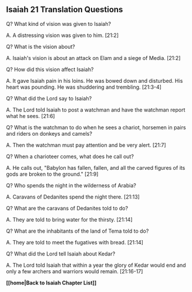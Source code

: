 ## Isaiah 21 Translation Questions ##

Q? What kind of vision was given to Isaiah?

A. A distressing vision was given to him. [21:2]

Q? What is the vision about?

A. Isaiah's vision is about an attack on Elam and a siege of Media. [21:2]

Q? How did this vision affect Isaiah?

A. It gave Isaiah pain in his loins. He was bowed down and disturbed. His heart was pounding. He was shuddering and trembling. [21:3-4]

Q? What did the Lord say to Isaiah?

A. The Lord told Isaiah to post a watchman and have the watchman report what he sees. [21:6]

Q? What is the watchman to do when he sees a chariot, horsemen in pairs and riders on donkeys and camels?

A. Then the watchman must pay attention and be very alert. [21:7]

Q? When a charioteer comes, what does he call out?

A. He calls out, "Babylon has fallen, fallen, and all the carved figures of its gods are broken to the ground." [21:9]

Q? Who spends the night in the wilderness of Arabia?

A. Caravans of Dedanites spend the night there. [21:13]

Q? What are the caravans of Dedanites told to do?

A. They are told to bring water for the thirsty. [21:14]

Q? What are the inhabitants of the land of Tema told to do?

A. They are told to meet the fugatives with bread. [21:14]

Q? What did the Lord tell Isaiah about Kedar?

A. The Lord told Isaiah that within a year the glory of Kedar would end and only a few archers and warriors would remain. [21:16-17]

__[[home|Back to Isaiah Chapter List]]__

